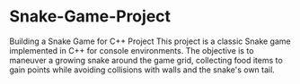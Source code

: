 # Snake-Game-Project
Building a Snake Game for C++ Project
This project is a classic Snake game implemented in C++ for console environments. The objective is to maneuver a growing snake around the game grid, collecting food items to gain points while avoiding collisions with walls and the snake's own tail.
